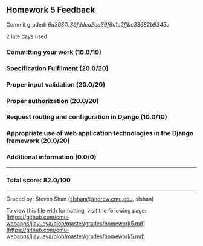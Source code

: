 ## Homework 5 Feedback

Commit graded: *6d3937c39fddca2ea30f6c1c2ffbc33682b9345e*

2 late days used

### Committing your work (10.0/10)



### Specification Fulfilment (20.0/20)

### Proper input validation (20.0/20)



### Proper authorization (20.0/20)


### Request routing and configuration in Django (10.0/10)



### Appropriate use of web application technologies in the Django framework (20.0/20)



### Additional information (0.0/0)



***

### Total score: 82.0/100

***

Graded by: Steven Shan (slshan@andrew.cmu.edu, slshan)

To view this file with formatting, visit the following page: [https://github.com/cmu-webapps/jiayueya/blob/master/grades/homework5.md](https://github.com/cmu-webapps/jiayueya/blob/master/grades/homework5.md)
